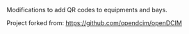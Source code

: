 Modifications to add QR codes to equipments and bays.

Project forked from: https://github.com/opendcim/openDCIM
